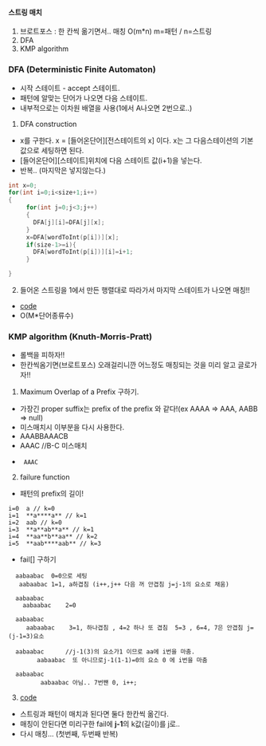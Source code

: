 #### 스트링 매치
1. 브로트포스 : 한 칸씩 옮기면서.. 매칭 O(m*n) m=패턴 / n=스트링
2. DFA 
3. KMP algorithm

### DFA (Deterministic Finite Automaton)
* 시작 스테이트 - accept 스테이트.
* 패턴에 알맞는 단어가 나오면 다음 스테이트.
* 내부적으로는 이차원 배열을 사용(1에서 A나오면 2번으로..)
1. DFA construction
  - x를 구한다. x = [들어온단어][전스테이트의 x] 이다. x는 그 다음스테이션의 기본값으로 세팅하면 된다. 
  - [들어온단어][스테이트]위치에 다음 스테이트 값(i+1)을 넣는다.
  - 반복.. (마지막은 넣지않는다.)

```C++
int x=0;
for(int i=0;i<size+1;i++)
{
     for(int j=0;j<3;j++)
     {
       DFA[j][i]=DFA[j][x];
     }
     x=DFA[wordToInt(p[i])][x];
     if(size-1>=i){
       DFA[wordToInt(p[i])][i]=i+1;
     }

}

```

2. 들어온 스트링을 1에서 만든 행렬대로 따라가서 마지막 스테이트가 나오면 매칭!!
* [code](https://github.com/rim0621/Algorithm-study/tree/master/9.StringMatch/DFA.cpp)
* O(M*단어종류수)
### KMP algorithm (Knuth-Morris-Pratt)
* 롤백을 피하자!!
* 한칸씩옴기면(브로트포스) 오래걸리니깐 어느정도 매칭되는 것을 미리 알고 글로가자!!
1. Maximum Overlap of a Prefix 구하기.
 - 가장긴 proper suffix는 prefix of the prefix 와 같다!(ex AAAA => AAA, AABB => null)
 - 미스매치시 이부분을 다시 사용한다.
 - AAABBAAACB
 - AAAC  //B-C 미스매치
 -      AAAC
2. failure function
 * 패턴의 prefix의 길이!
```
i=0  a // k=0
i=1  **a****a** // k=1
i=2  aab // k=0
i=3  **a**ab**a** // k=1
i=4  **aa**b**aa** // k=2
i=5  **aab****aab** // k=3

```
 * fail[] 구하기
```
  aabaabac	0=0으로 세팅
   aabaabac	1=1, a하겹침 (i++,j++ 다음 꺼 안겹침 j=j-1의 요소로 채움)

  aabaabac
    aabaabac	2=0

  aabaabac
     aabaabac    3=1, 하나겹침 , 4=2 하나 또 겹침  5=3 , 6=4, 7은 안겹침 j=(j-1=3)요소

  aabaabac		//j-1(3)의 요소가1 이므로 aa에 i번을 마춤.
        aabaabac  또 아니므로j-1(1-1)=0의 요소 0 에 i번을 마춤
 
  aabaabac
         aabaabac 아님.. 7번짼 0, i++;
```
 
3. [code](https://github.com/rim0621/Algorithm-study/tree/master/9.StringMatch/KMP.cpp)
 - 스트링과 패턴이 매치과 된다면 둘다 한칸씩 옮긴다.
 - 매칭이 안된다면 미리구한 fail에 **j-1**의 k값(길이)를 j로..
 - 다시 매칭... (첫번째, 두번째 반복)










